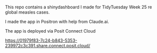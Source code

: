 This repo contains a shinydashboard I made for TidyTuesday Week 25 re global measles cases. 

I made the app in Positron with help from Claude.ai. 

The app is deployed via Posit Connect Cloud

https://01979f83-7c24-b843-5353-239972c3c391.share.connect.posit.cloud/
